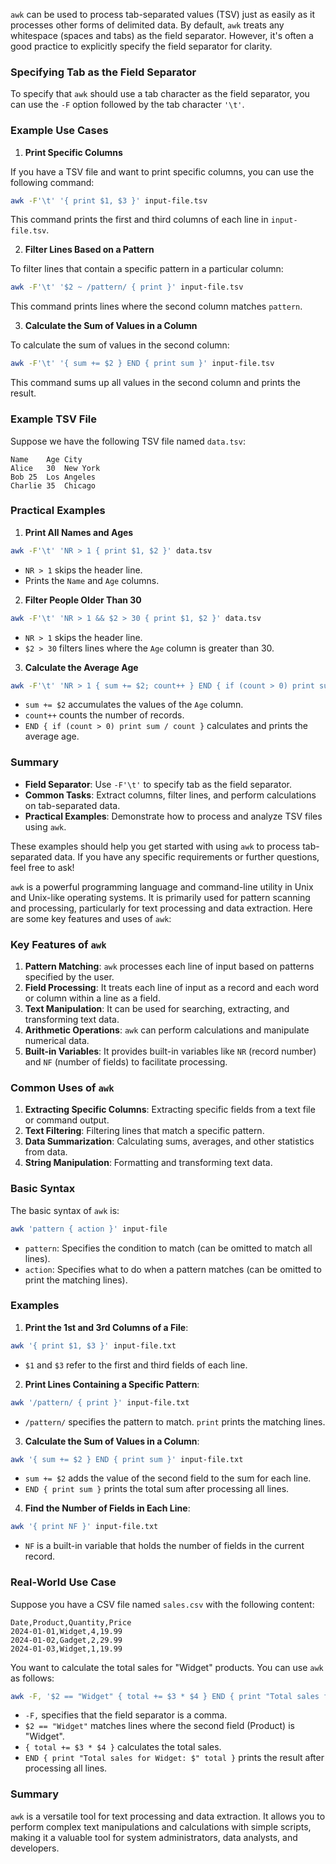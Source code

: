 `awk` can be used to process tab-separated values (TSV) just as easily as it processes other forms of delimited data. By default, `awk` treats any whitespace (spaces and tabs) as the field separator. However, it's often a good practice to explicitly specify the field separator for clarity.

### Specifying Tab as the Field Separator

To specify that `awk` should use a tab character as the field separator, you can use the `-F` option followed by the tab character `'\t'`.

### Example Use Cases

1. **Print Specific Columns**

If you have a TSV file and want to print specific columns, you can use the following command:

```sh
awk -F'\t' '{ print $1, $3 }' input-file.tsv
```

This command prints the first and third columns of each line in `input-file.tsv`.

2. **Filter Lines Based on a Pattern**

To filter lines that contain a specific pattern in a particular column:

```sh
awk -F'\t' '$2 ~ /pattern/ { print }' input-file.tsv
```

This command prints lines where the second column matches `pattern`.

3. **Calculate the Sum of Values in a Column**

To calculate the sum of values in the second column:

```sh
awk -F'\t' '{ sum += $2 } END { print sum }' input-file.tsv
```

This command sums up all values in the second column and prints the result.

### Example TSV File

Suppose we have the following TSV file named `data.tsv`:

```
Name	Age	City
Alice	30	New York
Bob	25	Los Angeles
Charlie	35	Chicago
```

### Practical Examples

1. **Print All Names and Ages**

```sh
awk -F'\t' 'NR > 1 { print $1, $2 }' data.tsv
```

- `NR > 1` skips the header line.
- Prints the `Name` and `Age` columns.

2. **Filter People Older Than 30**

```sh
awk -F'\t' 'NR > 1 && $2 > 30 { print $1, $2 }' data.tsv
```

- `NR > 1` skips the header line.
- `$2 > 30` filters lines where the `Age` column is greater than 30.

3. **Calculate the Average Age**

```sh
awk -F'\t' 'NR > 1 { sum += $2; count++ } END { if (count > 0) print sum / count }' data.tsv
```

- `sum += $2` accumulates the values of the `Age` column.
- `count++` counts the number of records.
- `END { if (count > 0) print sum / count }` calculates and prints the average age.

### Summary

- **Field Separator**: Use `-F'\t'` to specify tab as the field separator.
- **Common Tasks**: Extract columns, filter lines, and perform calculations on tab-separated data.
- **Practical Examples**: Demonstrate how to process and analyze TSV files using `awk`.

These examples should help you get started with using `awk` to process tab-separated data. If you have any specific requirements or further questions, feel free to ask!


`awk` is a powerful programming language and command-line utility in Unix and Unix-like operating systems. It is primarily used for pattern scanning and processing, particularly for text processing and data extraction. Here are some key features and uses of `awk`:

### Key Features of `awk`

1. **Pattern Matching**: `awk` processes each line of input based on patterns specified by the user.
2. **Field Processing**: It treats each line of input as a record and each word or column within a line as a field.
3. **Text Manipulation**: It can be used for searching, extracting, and transforming text data.
4. **Arithmetic Operations**: `awk` can perform calculations and manipulate numerical data.
5. **Built-in Variables**: It provides built-in variables like `NR` (record number) and `NF` (number of fields) to facilitate processing.

### Common Uses of `awk`

1. **Extracting Specific Columns**: Extracting specific fields from a text file or command output.
2. **Text Filtering**: Filtering lines that match a specific pattern.
3. **Data Summarization**: Calculating sums, averages, and other statistics from data.
4. **String Manipulation**: Formatting and transforming text data.

### Basic Syntax

The basic syntax of `awk` is:

```sh
awk 'pattern { action }' input-file
```

- `pattern`: Specifies the condition to match (can be omitted to match all lines).
- `action`: Specifies what to do when a pattern matches (can be omitted to print the matching lines).

### Examples

1. **Print the 1st and 3rd Columns of a File**:

```sh
awk '{ print $1, $3 }' input-file.txt
```

- `$1` and `$3` refer to the first and third fields of each line.

2. **Print Lines Containing a Specific Pattern**:

```sh
awk '/pattern/ { print }' input-file.txt
```

- `/pattern/` specifies the pattern to match. `print` prints the matching lines.

3. **Calculate the Sum of Values in a Column**:

```sh
awk '{ sum += $2 } END { print sum }' input-file.txt
```

- `sum += $2` adds the value of the second field to the sum for each line.
- `END { print sum }` prints the total sum after processing all lines.

4. **Find the Number of Fields in Each Line**:

```sh
awk '{ print NF }' input-file.txt
```

- `NF` is a built-in variable that holds the number of fields in the current record.

### Real-World Use Case

Suppose you have a CSV file named `sales.csv` with the following content:

```csv
Date,Product,Quantity,Price
2024-01-01,Widget,4,19.99
2024-01-02,Gadget,2,29.99
2024-01-03,Widget,1,19.99
```

You want to calculate the total sales for "Widget" products. You can use `awk` as follows:

```sh
awk -F, '$2 == "Widget" { total += $3 * $4 } END { print "Total sales for Widget: $" total }' sales.csv
```

- `-F,` specifies that the field separator is a comma.
- `$2 == "Widget"` matches lines where the second field (Product) is "Widget".
- `{ total += $3 * $4 }` calculates the total sales.
- `END { print "Total sales for Widget: $" total }` prints the result after processing all lines.

### Summary

`awk` is a versatile tool for text processing and data extraction. It allows you to perform complex text manipulations and calculations with simple scripts, making it a valuable tool for system administrators, data analysts, and developers.

